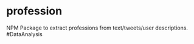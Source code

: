 profession
==========

NPM Package to extract professions from text/tweets/user descriptions. #DataAnalysis
